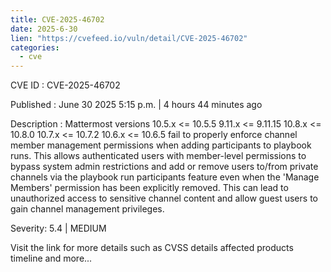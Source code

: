 ```yaml
--- 
title: CVE-2025-46702
date: 2025-6-30
lien: "https://cvefeed.io/vuln/detail/CVE-2025-46702"
categories:
  - cve
---
```


CVE ID : CVE-2025-46702

Published :  June 30
2025
5:15 p.m. | 4 hours
44 minutes ago

Description : Mattermost versions 10.5.x <= 10.5.5
9.11.x <= 9.11.15
10.8.x <= 10.8.0
10.7.x <= 10.7.2
10.6.x <= 10.6.5 fail to properly enforce channel member management permissions when adding participants to playbook runs. This allows authenticated users with member-level permissions to bypass system admin restrictions and add or remove users to/from private channels via the playbook run participants feature
even when the 'Manage Members' permission has been explicitly removed. This can lead to unauthorized access to sensitive channel content and allow guest users to gain channel management privileges.

Severity: 5.4 | MEDIUM

Visit the link for more details
such as CVSS details
affected products
timeline
and more...
